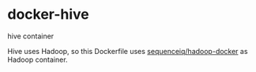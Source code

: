 # docker-hive
hive container

Hive uses Hadoop, so this Dockerfile uses [sequenceiq/hadoop-docker](https://github.com/sequenceiq/hadoop-docker) as Hadoop container.



